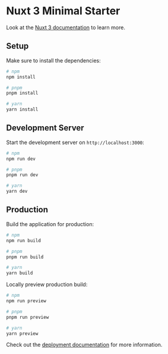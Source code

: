 # Nuxt 3 Minimal Starter

Look at the [Nuxt 3 documentation](https://nuxt.com/docs/getting-started/introduction) to learn more.

## Setup

Make sure to install the dependencies:

```bash
# npm
npm install

# pnpm
pnpm install

# yarn
yarn install
```

## Development Server

Start the development server on `http://localhost:3000`:

```bash
# npm
npm run dev

# pnpm
pnpm run dev

# yarn
yarn dev
```

## Production

Build the application for production:

```bash
# npm
npm run build

# pnpm
pnpm run build

# yarn
yarn build
```

Locally preview production build:

```bash
# npm
npm run preview

# pnpm
pnpm run preview

# yarn
yarn preview
```

Check out the [deployment documentation](https://nuxt.com/docs/getting-started/deployment) for more information.



<template>
    <div class="w-full h-full flex" v-if="cekToken">
        <Sidebar :dataOpenSideBar="openSideBar.openSideBar" class=" z-10">
        </Sidebar>
        <div :class="{
            'md:ml-[200px] lg:ml-[300px] w-full duration-300': openSideBar.openSideBar,
            'w-full duration-300': !openSideBar.openSideBar
        }">
            <TopBar class=" hidden md:block" :toggleSideBar="openSideBar.toggleSideBar"
                :openSideBar="openSideBar.openSideBar"
                :class="openSideBar.openSideBar ? ' max-w-max: duration-300' : 'max-2xl duration-300'" />
            <TopBarResponsif :toggleSideBar="openSideBar.toggleSideBar" :openSideBar="openSideBar.openSideBar"
                class=" md:hidden "></TopBarResponsif>
            <div @click="toggleCloseBar">
                <router-view></router-view>
            </div>
        </div>
    </div>
</template>
